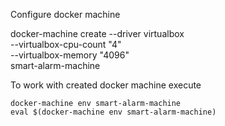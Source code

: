 Configure docker machine

docker-machine create --driver virtualbox \
    --virtualbox-cpu-count "4" \
    --virtualbox-memory "4096" \
    smart-alarm-machine
    
   
To work with created docker machine execute  

`docker-machine env smart-alarm-machine`  
`eval $(docker-machine env smart-alarm-machine)`
